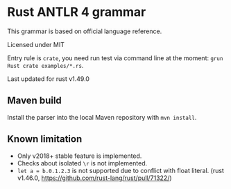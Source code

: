 # Rust ANTLR 4 grammar

This grammar is based on official language reference.

Licensed under MIT

Entry rule is `crate`, you need run test via command line at the moment: `grun Rust crate examples/*.rs`.

Last updated for rust v1.49.0

## Maven build

Install the parser into the local Maven repository with `mvn install`.

## Known limitation

- Only v2018+ stable feature is implemented.
- Checks about isolated `\r` is not implemented. 
- `let a = b.0.1.2.3` is not supported due to conflict with float literal. (rust v1.46.0, https://github.com/rust-lang/rust/pull/71322/)

